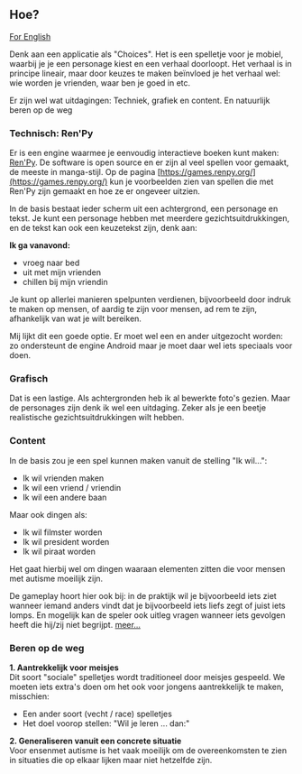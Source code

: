 
## Hoe?

[For English](HOW_en)

Denk aan een applicatie als "Choices". Het is een spelletje voor je mobiel, waarbij je je een personage kiest en een verhaal doorloopt.
Het verhaal is in principe lineair, maar door keuzes te maken beïnvloed je het verhaal wel:
wie worden je vrienden, waar ben je goed in etc.

Er zijn wel wat uitdagingen: Techniek, grafiek en content. En natuurlijk beren op de weg

### Technisch: Ren'Py
Er is een engine waarmee je eenvoudig interactieve boeken kunt maken:
[Ren'Py](http://www.renpy.org). De software is open source en er zijn al veel spellen voor gemaakt, de meeste in manga-stijl. Op de pagina
[https://games.renpy.org/](https://games.renpy.org/) kun je voorbeelden zien van spellen die met Ren'Py zijn gemaakt en hoe ze er ongeveer uitzien.

In de basis bestaat ieder scherm uit een achtergrond, een personage en tekst. Je kunt een personage hebben met meerdere gezichtsuitdrukkingen,
en de tekst kan ook een keuzetekst zijn, denk aan:

__Ik ga vanavond:__
* vroeg naar bed
* uit met mijn vrienden
* chillen bij mijn vriendin

Je kunt op allerlei manieren spelpunten verdienen, bijvoorbeeld door indruk te maken op mensen, of aardig te zijn voor mensen,
ad rem te zijn, afhankelijk van wat je wilt bereiken.

Mij lijkt dit een goede optie. Er moet wel een en ander uitgezocht worden:
zo ondersteunt de engine Android maar je moet daar wel iets speciaals voor doen.

### Grafisch
Dat is een lastige. Als achtergronden heb ik al bewerkte foto's gezien. Maar de personages zijn denk ik wel een uitdaging.
Zeker als je een beetje realistische gezichtsuitdrukkingen wilt hebben.

### Content
In de basis zou je een spel kunnen maken vanuit de stelling "Ik wil...":
* Ik wil vrienden maken
* Ik wil een vriend / vriendin
* Ik wil een andere baan

Maar ook dingen als:
* Ik wil filmster worden
* Ik wil president worden
* Ik wil piraat worden

Het gaat hierbij wel om dingen waaraan elementen zitten die voor mensen met autisme moeilijk zijn.

De gameplay hoort hier ook bij: in de praktijk wil je bijvoorbeeld iets ziet wanneer iemand anders vindt dat je bijvoorbeeld iets liefs zegt
of juist iets lomps. En mogelijk kan de speler ook uitleg vragen wanneer iets gevolgen heeft die hij/zij niet begrijpt.
[meer...](CONTENT_nl)

### Beren op de weg
__1. Aantrekkelijk voor meisjes__  
Dit soort "sociale" spelletjes wordt traditioneel door meisjes gespeeld. We moeten iets extra's doen om het ook voor jongens aantrekkelijk te maken, misschien:
- Een ander soort (vecht / race) spelletjes
- Het doel voorop stellen: "Wil je leren ...  dan:"

__2. Generaliseren vanuit een concrete situatie__  
Voor ensenmet autisme is het vaak moeilijk om de overeenkomsten te zien in situaties die op elkaar lijken maar niet hetzelfde zijn.
